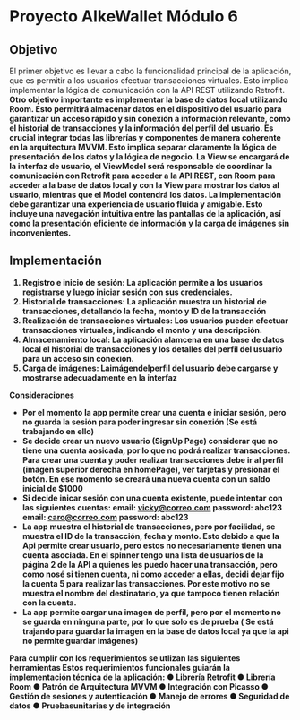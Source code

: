 # Proyecto AlkeWallet Módulo 6

## Objetivo 

El primer objetivo es llevar a cabo la funcionalidad principal de la
 aplicación, que es permitir a los usuarios efectuar transacciones virtuales.
 Esto implica implementar la lógica de comunicación con la API REST
 utilizando Retrofit. <b>
 Otro objetivo importante es implementar la base de datos local utilizando
 Room. Esto permitirá almacenar datos en el dispositivo del usuario para
 garantizar un acceso rápido y sin conexión a información relevante, como
 el historial de transacciones y la información del perfil del usuario. <b>
 Es crucial integrar todas las librerías y componentes de manera coherente
 en la arquitectura MVVM. Esto implica separar claramente la lógica de
 presentación de los datos y la lógica de negocio. La View se encargará de la
 interfaz de usuario, el ViewModel será responsable de coordinar la
 comunicación con Retrofit para acceder a la API REST, con Room para
 acceder a la base de datos local y con la View para mostrar los datos al
 usuario, mientras que el Model contendrá los datos. <b>
La implementación debe garantizar una experiencia de usuario fluida y
 amigable. Esto incluye una navegación intuitiva entre las pantallas de la
 aplicación, así como la presentación eficiente de información y la carga de
 imágenes sin inconvenientes. 

 ## Implementación

  1. Registro e inicio de sesión: La aplicación permite a los
 usuarios registrarse y luego iniciar sesión con sus credenciales.<b>
 2. Historial de transacciones: La aplicación muestra un historial
 de transacciones, detallando la fecha, monto y ID de la transacción<b>
 3. Realización de transacciones virtuales: Los usuarios pueden 
 efectuar transacciones virtuales, indicando el monto y una
 descripción.<b>
 4. Almacenamiento local: La aplicación alamcena en una base
 de datos local el historial de transacciones y los detalles del perfil del
 usuario para un acceso sin conexión.<b>
 5. Carga de imágenes: Laimágendelperfil del usuario debe cargarse y
 mostrarse adecuadamente en la interfaz<b><b>

 **Consideraciones**<b>
 - Por el momento la app permite crear una cuenta e iniciar sesión, pero no guarda la sesión para poder ingresar sin conexión (Se está trabajando en ello) <b>
 - Se decide crear un nuevo usuario (SignUp Page) considerar que no tiene una cuenta aosicada, por lo que no podrá realizar transacciones. Para crear una cuenta y poder realizar transacciones debe ir al perfil (imagen superior derecha en homePage), ver tarjetas y presionar el botón. En ese momento se creará una nueva cuenta con un saldo inicial de $1000<b>
 - Si decide inicar sesión con una cuenta existente, puede intentar con las siguientes cuentas: <b>
 email: vicky@correo.com       password: abc123 <b>
 email: caro@correo.com        password: abc123 <b>
 - La app muestra el historial de transacciones, pero por facilidad, se muestra el ID de la transacción, fecha y monto. Esto debido a que la Api permite crear usuario, pero estos no necesariamente tienen una cuenta asociada. En el spinner tengo una lista de usuarios de la página 2 de la API a quienes les puedo hacer una transacción, pero como nosé si tienen cuenta, ni como acceder a ellas, decidi dejar fijo la cuenta 5 para realizar las transacciones. Por este motivo no se muestra el nombre del destinatario, ya que tampoco tienen relación con la cuenta. <b>
- La app permite cargar una imagen de perfil, pero por el momento no se guarda en ninguna parte, por lo que solo es de prueba ( Se está trajando para guardar la imagen en la base de datos local ya que la api no permite guardar imágenes) <b><b>

**Para cumplir con los requerimientos se utlizan las siguientes herramientas**<b>
Estos requerimientos funcionales guiarán la implementación técnica de la
 aplicación: <b>
 ● Librería Retrofit<b>
 ● Librería Room<b>
 ● Patrón de Arquitectura MVVM<b>
 ● Integración con Picasso<b>
 ● Gestión de sesiones y autenticación<b>
 ● Manejo de errores<b>
 ● Seguridad de datos<b>
● Pruebasunitarias y de integración<b>